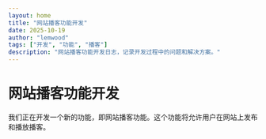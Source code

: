 ```yaml
---
layout: home
title: "网站播客功能开发"
date: 2025-10-19
author: "lemwood"
tags: ["开发", "功能", "播客"]
description: "网站播客功能开发日志，记录开发过程中的问题和解决方案。"
---
```


# 网站播客功能开发

我们正在开发一个新的功能，即网站播客功能。这个功能将允许用户在网站上发布和播放播客。